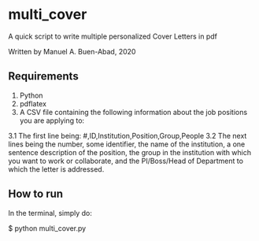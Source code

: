 # multi_cover
A quick script to write multiple personalized Cover Letters in pdf

Written by Manuel A. Buen-Abad, 2020

Requirements
-----------------------------------------

1. Python
2. pdflatex
3. A CSV file containing the following information about the job positions you are applying to:

  3.1 The first line being: #,ID,Institution,Position,Group,People
  3.2 The next lines being the number, some identifier, the name of the institution, a one sentence description of the position, the group in the institution with which you want to work or collaborate, and the PI/Boss/Head of Department to which the letter is addressed.

How to run
-----------------------------------------

In the terminal, simply do:

$ python multi_cover.py

